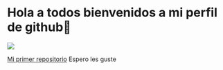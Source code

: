 # Hola a todos bienvenidos a mi perfil de github👋

![](https://wallpaperaccess.com/full/2493466.jpg)

[Mi primer repositorio](https://github.com/andres-corrales-valverde/pruebaPy) Espero les guste
<!--
**andres-corrales-valverde/andres-corrales-valverde** is a ✨ _special_ ✨ repository because its `README.md` (this file) appears on your GitHub profile.

Here are some ideas to get you started:

- 🔭 I’m currently working on ...
- 🌱 I’m currently learning ...
- 👯 I’m looking to collaborate on ...
- 🤔 I’m looking for help with ...
- 💬 Ask me about ...
- 📫 How to reach me: ...
- 😄 Pronouns: ...
- ⚡ Fun fact: ...
-->
